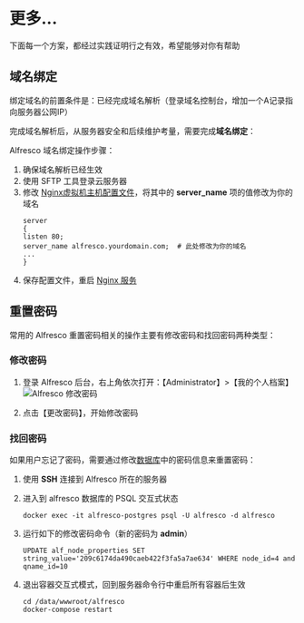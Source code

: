 # 更多...

下面每一个方案，都经过实践证明行之有效，希望能够对你有帮助

## 域名绑定

绑定域名的前置条件是：已经完成域名解析（登录域名控制台，增加一个A记录指向服务器公网IP）  

完成域名解析后，从服务器安全和后续维护考量，需要完成**域名绑定**：

Alfresco 域名绑定操作步骤：

1. 确保域名解析已经生效  
2. 使用 SFTP 工具登录云服务器
3. 修改 [Nginx虚拟机主机配置文件](/zh/stack-components.md#nginx)，将其中的 **server_name** 项的值修改为你的域名
   ```text
   server
   {
   listen 80;
   server_name alfresco.yourdomain.com;  # 此处修改为你的域名
   ...
   }
   ```
4. 保存配置文件，重启 [Nginx 服务](/zh/admin-services.md#nginx)

## 重置密码

常用的 Alfresco 重置密码相关的操作主要有修改密码和找回密码两种类型：

### 修改密码

1. 登录 Alfresco 后台，右上角依次打开：【Administrator】>【我的个人档案】
  ![Alfresco 修改密码](https://libs.websoft9.com/Websoft9/DocsPicture/zh/alfresco/alfresco-modifypw-websoft9.png)

2. 点击【更改密码】，开始修改密码

### 找回密码

如果用户忘记了密码，需要通过修改[数据库](/zh/admin-postgresql.md)中的密码信息来重置密码：

1. 使用 **SSH** 连接到 Alfresco 所在的服务器

2. 进入到 alfresco 数据库的 PSQL 交互式状态
   ```
   docker exec -it alfresco-postgres psql -U alfresco -d alfresco
   ```

3. 运行如下的修改密码命令（新的密码为 **admin**）
   ```
   UPDATE alf_node_properties SET string_value='209c6174da490caeb422f3fa5a7ae634' WHERE node_id=4 and qname_id=10
   ```

4. 退出容器交互式模式，回到服务器命令行中重启所有容器后生效
   ```
   cd /data/wwwroot/alfresco
   docker-compose restart
   ```
